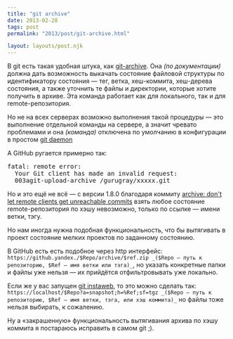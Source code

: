 ```yaml
---
title: "git archive"
date: 2013-02-28
tags: post
permalink: "2013/post/git-archive.html"

layout: layouts/post.njk
---
```


В git есть такая удобная штука, как [git-archive](http://git-scm.com/docs/git-archive).
Она _(по документации)_ должна дать возможность выкачать состояние файловой структуры по идентификатору состояния — тег, ветка, хеш-коммита, хеш-дерева состояния, а также уточнить те файлы и директории, которые хотите получить в архиве.
Эта команда работает как для локального, так и для remote-репозитория.

Но не на всех серверах возможно выполнения такой процедуры — это выполнение отдельной команды на сервере, а значит чревато проблемами и она _(команда)_ отключена по умолчанию в конфигурации в простом [git daemon](http://git-scm.com/docs/git-daemon)

А GitHub ругается примерно так:

<pre>fatal: remote error:
  Your Git client has made an invalid request:
  003agit-upload-archive /gurugray/xxxxx.git</pre>

Но и это ещё не всё — c версии 1.8.0 благодаря коммиту [archive: don't let remote clients get unreachable commits](https://github.com/git/git/commit/ee27ca4a781844ddbf556ec64daae24d748a7c5a) взять любое состояние remote-репозитория по хэшу невозможно, только по ссылке — имени ветки, тэгу.

Но нам иногда нужна подобная функциональность, что бы вытягивать в проект состояние мелких проектов по заданному состоянию.

В GitHub есть есть подобное через http интерфейс:
`https://github.yandex./$Repo/archive/$ref.zip _($Repo — путь к репозиторию, $Ref — имя ветки или тэга)_`, но указать конкретные папки и файлы уже нельзя — их прийдётся отфильтровывать уже локально.

Если же у вас запущен [git instaweb](http://git-scm.com/docs/git-instaweb), то это можно сделать так:
`https://localhost/$Repo?a=snapshot;h=%Ref;sf=tgz _($Repo — путь к репозиторию, $Ref — имя ветки, тэга, или хэш коммита)_` но файлы тоже нельзя выбирать, к сожалению.

Ну а «закрашенную» функциональность вытягивания архива по хэшу коммита я постараюсь исправить в самом git ;).
